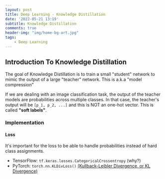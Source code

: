 ```yaml
---
layout: post
title: Deep Learning - Knowledge Distillation
date: '2022-05-21 13:19'
subtitle: Knowledge Distillation
comments: true
header-img: "img/home-bg-art.jpg"
tags:
    - Deep Learning
---
```


## Introduction To Knowledge Distillation

The goal of Knowledge Distillation is to train a small "student" network to mimic the output of a large "teacher" network. This is a.k.a "model compression"

If we are dealing with an image classification task, the output of the teacher models are probabilities across multiple classes. In that case, the teacher's output will be `[p_1, p_2, ...]` and this is NOT an one-hot vector. This is called **"soft labels"**.

### Implementation

#### Loss

It's important for the loss to be able to handle probabilities instead of hard class assignments.

- TensorFlow: `tf.keras.losses.CategoricalCrossentropy` (why?)
- PyTorch: `torch.nn.KLDivLoss()` [(Kullback-Leibler Divergence, or KL Divergence)](../2017/2017-06-05-math-distance-metrics.markdown)